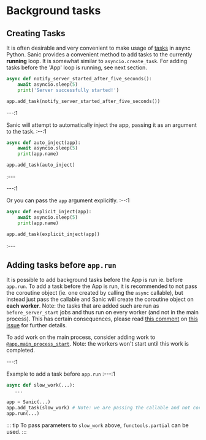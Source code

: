 # Background tasks

## Creating Tasks
It is often desirable and very convenient to make usage of [tasks](https://docs.python.org/3/library/asyncio-task.html#asyncio.create_task) in async Python. Sanic provides a convenient method to add tasks to the currently **running** loop. It is somewhat similar to `asyncio.create_task`. For adding tasks before the 'App' loop is running, see next section.

```python
async def notify_server_started_after_five_seconds():
    await asyncio.sleep(5)
    print('Server successfully started!')

app.add_task(notify_server_started_after_five_seconds())
```

---:1

Sanic will attempt to automatically inject the app, passing it as an argument to the task.
:--:1
```python
async def auto_inject(app):
    await asyncio.sleep(5)
    print(app.name)

app.add_task(auto_inject)
```
:---

---:1

Or you can pass the `app` argument explicitly.
:--:1
```python
async def explicit_inject(app):
    await asyncio.sleep(5)
    print(app.name)

app.add_task(explicit_inject(app))
```
:---

## Adding tasks before `app.run`

It is possible to add background tasks before the App is run ie. before `app.run`. To add a task before the App is run, it is recommended to not pass the coroutine object (ie. one created by calling the `async` callable), but instead just pass the callable and Sanic will create the coroutine object on **each worker**. Note: the tasks that are added such are run as `before_server_start` jobs and thus run on every worker (and not in the main process). This has certain consequences, please read [this comment](https://github.com/sanic-org/sanic/issues/2139#issuecomment-868993668) on [this issue](https://github.com/sanic-org/sanic/issues/2139) for further details.

To add work on the main process, consider adding work to [`@app.main_process_start`](./listeners.md). Note: the workers won't start until this work is completed.

---:1

Example to add a task before `app.run`
:---:1
```python
async def slow_work(...):
   ...

app = Sanic(...)
app.add_task(slow_work) # Note: we are passing the callable and not coroutine object `slow_work(...)`
app.run(...)
```
::: tip
To pass parameters to `slow_work` above, `functools.partial` can be used.
:::
